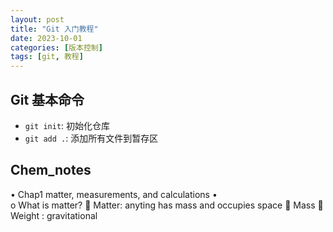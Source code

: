 ```yaml
---
layout: post
title: "Git 入门教程"
date: 2023-10-01
categories: [版本控制]
tags: [git, 教程]
---
```


## Git 基本命令
- `git init`: 初始化仓库
- `git add .`: 添加所有文件到暂存区

## Chem_notes
•	Chap1 matter, measurements, and calculations
•	
o	What is matter?
	Matter: anyting has mass and occupies space
	Mass
	Weight : gravitational
